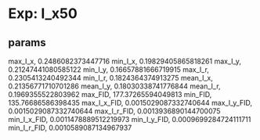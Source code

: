 # Exp: I_x50
## params
max_I_x, 0.2486082373447716
min_I_x, 0.19829405865818261
max_I_y, 0.21247441080585122
min_I_y, 0.16657881666719915
max_I_r, 0.2305413240492344
min_I_r, 0.1824364374913275
mean_I_x, 0.21356771710701286
mean_I_y, 0.18030338741776844
mean_I_r, 0.1969355522803962
max_FID, 177.37265594049813
min_FID, 135.76686586398435
max_I_x_FID, 0.0015029087332740644
max_I_y_FID, 0.0015029087332740644
max_I_r_FID, 0.0013936890144700075
min_I_x_FID, 0.0011478889512219973
min_I_y_FID, 0.0009699284724111711
min_I_r_FID, 0.0010589087134967937
